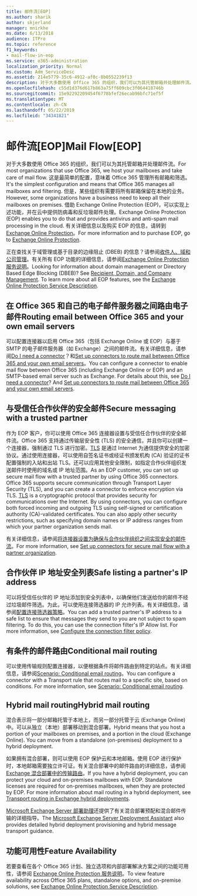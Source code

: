 ```yaml
---
title: 邮件流[EOP]
ms.author: sharik
author: skjerland
manager: mnirkhe
ms.date: 6/13/2018
audience: ITPro
ms.topic: reference
f1_keywords:
- mail-flow-in-eop
ms.service: o365-administration
localization_priority: Normal
ms.custom: Adm_ServiceDesc
ms.assetid: 214e5779-35c6-4912-af0c-8b0552239f13
description: 对于大多数使用 Office 365 的组织，我们可以为其托管邮箱并处理邮件流。 这是最简单的配置，意味着 Office 365 管理所有邮箱和筛选。 但是，某些组织有需要将所有邮箱保留在本地的业务。 借助 Exchange Online Protection (EOP)，可以实现上述功能，并在云中提供防病毒和反垃圾邮件处理。 有关详细信息以及购买 EOP 的信息，请转到 Exchange Online Protection。
ms.openlocfilehash: c55d1d376d617b863a75ff609cbc3f064418746b
ms.sourcegitcommit: 15e92292209454f6778bfef26ecab96bfc71ef5f
ms.translationtype: MT
ms.contentlocale: zh-CN
ms.lasthandoff: 05/22/2019
ms.locfileid: "34341821"
---
```

# <a name="mail-floweop"></a><span data-ttu-id="22d95-107">邮件流[EOP]</span><span class="sxs-lookup"><span data-stu-id="22d95-107">Mail Flow[EOP]</span></span>

<span data-ttu-id="22d95-108">对于大多数使用 Office 365 的组织，我们可以为其托管邮箱并处理邮件流。</span><span class="sxs-lookup"><span data-stu-id="22d95-108">For most organizations that use Office 365, we host your mailboxes and take care of mail flow.</span></span> <span data-ttu-id="22d95-109">这是最简单的配置，意味着 Office 365 管理所有邮箱和筛选。</span><span class="sxs-lookup"><span data-stu-id="22d95-109">It's the simplest configuration and means that Office 365 manages all mailboxes and filtering.</span></span> <span data-ttu-id="22d95-110">但是，某些组织有需要将所有邮箱保留在本地的业务。</span><span class="sxs-lookup"><span data-stu-id="22d95-110">However, some organizations have a business need to keep all their mailboxes on premises.</span></span> <span data-ttu-id="22d95-111">借助 Exchange Online Protection (EOP)，可以实现上述功能，并在云中提供防病毒和反垃圾邮件处理。</span><span class="sxs-lookup"><span data-stu-id="22d95-111">Exchange Online Protection (EOP) enables you to do that and provides antivirus and anti-spam mail processing in the cloud.</span></span> <span data-ttu-id="22d95-112">有关详细信息以及购买 EOP 的信息，请转到 [Exchange Online Protection](https://products.office.com/en-us/exchange/exchange-email-security-spam-protection)。</span><span class="sxs-lookup"><span data-stu-id="22d95-112">For more information and to purchase EOP, go to [Exchange Online Protection](https://products.office.com/en-us/exchange/exchange-email-security-spam-protection).</span></span>
  
<span data-ttu-id="22d95-p103">正在查找关于域管理或基于目录的边缘阻止 (DBEB) 的信息？请参阅[收件人、域和公司管理](recipient-domain-and-company-management.md)。有关所有 EOP 功能的详细信息，请参阅[Exchange Online Protection 服务说明](exchange-online-protection-service-description.md)。</span><span class="sxs-lookup"><span data-stu-id="22d95-p103">Looking for information about domain management or Directory Based Edge Blocking (DBEB)? See [Recipient, Domain, and Company Management](recipient-domain-and-company-management.md). To learn more about all EOP features, see the [Exchange Online Protection Service Description](exchange-online-protection-service-description.md).</span></span>
  
## <a name="routing-email-between-office-365-and-your-own-email-servers"></a><span data-ttu-id="22d95-116">在 Office 365 和自己的电子邮件服务器之间路由电子邮件</span><span class="sxs-lookup"><span data-stu-id="22d95-116">Routing email between Office 365 and your own email servers</span></span>
<span data-ttu-id="22d95-117"><a name="BKMK_outboundmailrouting"> </a></span><span class="sxs-lookup"><span data-stu-id="22d95-117"></span></span>

<span data-ttu-id="22d95-p104">可以配置连接器以启用 Office 365（包括 Exchange Online 或 EOP）与基于 SMTP 的电子邮件服务器（如 Exchange）之间的邮件流。有关详细信息，请参阅[Do I need a connector](http://technet.microsoft.com/library/16731ae9-c909-49dd-bffc-a46e6151fc29.aspx)？和[Set up connectors to route mail between Office 365 and your own email servers](http://technet.microsoft.com/library/2e93fd60-a5ef-4e64-8e62-2b862b2d1033.aspx)。</span><span class="sxs-lookup"><span data-stu-id="22d95-p104">You can configure a connector to enable mail flow between Office 365 (including Exchange Online or EOP) and an SMTP-based email server such as Exchange. For details about this, see [Do I need a connector](http://technet.microsoft.com/library/16731ae9-c909-49dd-bffc-a46e6151fc29.aspx)? And [Set up connectors to route mail between Office 365 and your own email servers](http://technet.microsoft.com/library/2e93fd60-a5ef-4e64-8e62-2b862b2d1033.aspx).</span></span>
  
## <a name="secure-messaging-with-a-trusted-partner"></a><span data-ttu-id="22d95-121">与受信任合作伙伴的安全邮件</span><span class="sxs-lookup"><span data-stu-id="22d95-121">Secure messaging with a trusted partner</span></span>
<span data-ttu-id="22d95-122"><a name="BKMK_securemessagingwithatrustedpartner"> </a></span><span class="sxs-lookup"><span data-stu-id="22d95-122"></span></span>

<span data-ttu-id="22d95-p105">作为 EOP 客户，你可以使用 Office 365 连接器设置与受信任合作伙伴的安全邮件流。Office 365 支持通过传输层安全性 (TLS) 的安全通信，并且你可以创建一个连接器，强制通过 TLS 进行加密。[TLS](https://technet.microsoft.com/en-us/library/mt163898.aspx) 是通过 Internet 为通信提供安全的加密协议。通过使用连接器，可以使用自签名证书或经证书颁发机构 (CA) 验证的证书配置强制的入站和出站 TLS。还可以应用其他安全限制，如指定合作伙伴组织发送邮件时使用的域名或 IP 地址范围。</span><span class="sxs-lookup"><span data-stu-id="22d95-p105">As an EOP customer, you can set up secure mail flow with a trusted partner by using Office 365 connectors. Office 365 supports secure communication through Transport Layer Security (TLS), and you can create a connector to enforce encryption via TLS. [TLS](https://technet.microsoft.com/en-us/library/mt163898.aspx) is a cryptographic protocol that provides security for communications over the Internet. By using connectors, you can configure both forced incoming and outgoing TLS using self-signed or certification authority (CA)-validated certificates. You can also apply other security restrictions, such as specifying domain names or IP address ranges from which your partner organization sends mail.</span></span> 
  
<span data-ttu-id="22d95-128">有关详细信息，请参阅[将连接器设置为确保与合作伙伴组织之间实现安全的邮件流](https://technet.microsoft.com/en-us/library/dn751021%28v=exchg.150%29.aspx)。</span><span class="sxs-lookup"><span data-stu-id="22d95-128">For more information, see [Set up connectors for secure mail flow with a partner organization](https://technet.microsoft.com/en-us/library/dn751021%28v=exchg.150%29.aspx).</span></span>
  
## <a name="safe-listing-a-partners-ip-address"></a><span data-ttu-id="22d95-129">合作伙伴 IP 地址安全列表</span><span class="sxs-lookup"><span data-stu-id="22d95-129">Safe listing a partner's IP address</span></span>
<span data-ttu-id="22d95-130"><a name="BKMK_safelistingapartnersipaddress"> </a></span><span class="sxs-lookup"><span data-stu-id="22d95-130"></span></span>

<span data-ttu-id="22d95-p106">可以将受信任伙伴的 IP 地址添加到安全列表中，以确保他们发送给你的邮件不经过垃圾邮件筛选。为此，可以使用连接筛选器的 IP 允许列表。有关详细信息，请参阅[配置连接筛选器策略](https://go.microsoft.com/fwlink/p/?LinkID=287108)。</span><span class="sxs-lookup"><span data-stu-id="22d95-p106">You can add a trusted partner's IP address to a safe list to ensure that messages they send to you are not subject to spam filtering. To do this, you can use the connection filter's IP Allow list. For more information, see [Configure the connection filter policy](https://go.microsoft.com/fwlink/p/?LinkID=287108).</span></span>
  
## <a name="conditional-mail-routing"></a><span data-ttu-id="22d95-134">有条件的邮件路由</span><span class="sxs-lookup"><span data-stu-id="22d95-134">Conditional mail routing</span></span>
<span data-ttu-id="22d95-135"><a name="BKMK_conditionalmailrouting"> </a></span><span class="sxs-lookup"><span data-stu-id="22d95-135"></span></span>

<span data-ttu-id="22d95-p107">可以使用传输规则配置连接器，以便根据条件将邮件路由到特定的站点。有关详细信息，请参阅[Scenario: Conditional email routing](http://technet.microsoft.com/library/82d105e2-e955-4e03-99c3-3314a5d21a4c.aspx)。</span><span class="sxs-lookup"><span data-stu-id="22d95-p107">You can configure a connector with a Transport rule that routes mail to a specific site, based on conditions. For more information, see [Scenario: Conditional email routing](http://technet.microsoft.com/library/82d105e2-e955-4e03-99c3-3314a5d21a4c.aspx).</span></span>
  
## <a name="hybrid-mail-routing"></a><span data-ttu-id="22d95-138">Hybrid mail routing</span><span class="sxs-lookup"><span data-stu-id="22d95-138">Hybrid mail routing</span></span>
<span data-ttu-id="22d95-139"><a name="BKMK_hybridmailrouting"> </a></span><span class="sxs-lookup"><span data-stu-id="22d95-139"></span></span>

<span data-ttu-id="22d95-p108">混合表示将一部分邮箱托管于本地上，而另一部分托管于云 (Exchange Online) 中。可以从独立（本地）部署移动到混合部署。</span><span class="sxs-lookup"><span data-stu-id="22d95-p108">Hybrid means that you host a portion of your mailboxes on premises, and a portion in the cloud (Exchange Online). You can move from a standalone (on-premises) deployment to a hybrid deployment.</span></span>
  
<span data-ttu-id="22d95-p109">如果拥有混合部署，则可以使用 EOP 保护云和本地邮箱。使用 EOP 进行保护时，本地邮箱需要独立许可证。有关混合部署中的邮件路由的详细信息，请参阅 [Exchange 混合部署中的传输路由](https://go.microsoft.com/fwlink/p/?LinkId=271757)。</span><span class="sxs-lookup"><span data-stu-id="22d95-p109">If you have a hybrid deployment, you can protect your cloud and on-premises mailboxes with EOP. Standalone licenses are required for on-premises mailboxes, when they are protected by EOP. For more information about mail routing in a hybrid deployment, see [Transport routing in Exchange hybrid deployments](https://go.microsoft.com/fwlink/p/?LinkId=271757).</span></span>
  
<span data-ttu-id="22d95-145">[Microsoft Exchange Server 部署助理](https://go.microsoft.com/fwlink/p/?LinkId=287036)还提供了有关混合部署预配和混合邮件传输的详细指导。</span><span class="sxs-lookup"><span data-stu-id="22d95-145">The [Microsoft Exchange Server Deployment Assistant](https://go.microsoft.com/fwlink/p/?LinkId=287036) also provides detailed hybrid deployment provisioning and hybrid message transport guidance.</span></span> 
  
## <a name="feature-availability"></a><span data-ttu-id="22d95-146">功能可用性</span><span class="sxs-lookup"><span data-stu-id="22d95-146">Feature Availability</span></span>
<span data-ttu-id="22d95-147"><a name="BKMK_hybridmailrouting"> </a></span><span class="sxs-lookup"><span data-stu-id="22d95-147"></span></span>

<span data-ttu-id="22d95-148">若要查看在各个 Office 365 计划、独立选项和内部部署解决方案之间的功能可用性，请参阅 [Exchange Online Protection 服务说明](exchange-online-protection-service-description.md)。</span><span class="sxs-lookup"><span data-stu-id="22d95-148">To view feature availability across Office 365 plans, standalone options, and on-premise solutions, see [Exchange Online Protection Service Description](exchange-online-protection-service-description.md).</span></span>
  

